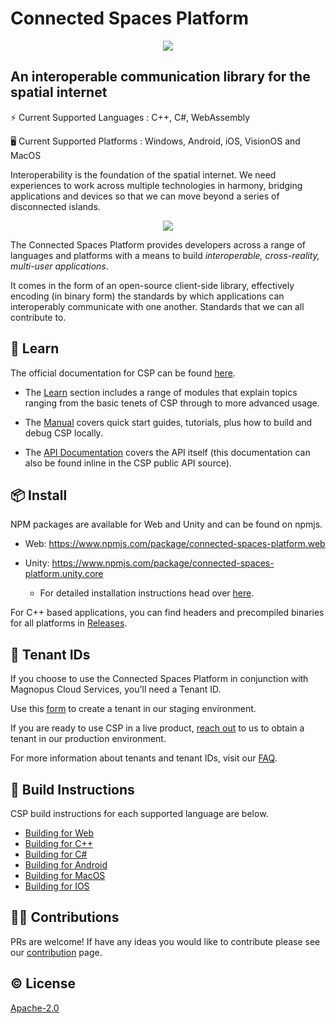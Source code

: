 # Connected Spaces Platform

<p align="center">
    <img src="https://github.com/user-attachments/assets/b40be23d-4d07-42bd-b3cb-652f261cf20b">
</p>

## An interoperable communication library for the spatial internet


⚡️ Current Supported Languages : C++, C#, WebAssembly

🖥️ Current Supported Platforms : Windows, Android, iOS, VisionOS and MacOS

Interoperability is the foundation of the spatial internet. We need experiences to work across multiple technologies in harmony, bridging applications and devices so that we can move beyond a series of disconnected islands.

<p align="center">
    <img src="https://github.com/magnopus-opensource/connected-spaces-platform/assets/99482500/65fa6a8f-f9a4-45d7-9bd4-731d505c7711">
</p>

The Connected Spaces Platform provides developers across a range of languages and platforms with a means to build _interoperable, cross-reality, multi-user applications_.

It comes in the form of an open-source client-side library, effectively encoding (in binary form) the standards by which applications can interoperably communicate with one another. Standards that we can all contribute to.

## 📖 Learn

The official documentation for CSP can be found [here](https://connected-spaces-platform.net/index.html).

* The [Learn](https://connected-spaces-platform.net/learn/learn.html) section includes a range of modules that explain topics ranging from the basic tenets of CSP through to more advanced usage.

* The [Manual](https://connected-spaces-platform.net/manual/manual.html) covers quick start guides, tutorials, plus how to build and debug CSP locally.

* The [API Documentation](https://connected-spaces-platform.net/api/library_root.html) covers the API itself (this documentation can also be found inline in the CSP public API source).

## 📦 Install

NPM packages are available for Web and Unity and can be found on npmjs.

- Web: https://www.npmjs.com/package/connected-spaces-platform.web

- Unity: https://www.npmjs.com/package/connected-spaces-platform.unity.core
  - For detailed installation instructions head over [here](https://connected-spaces-platform.net/manual/building/csharp.html).

For C++ based applications, you can find headers and precompiled binaries for all platforms in [Releases](https://github.com/magnopus-opensource/connected-spaces-platform/releases).

## 🔑 Tenant IDs

If you choose to use the Connected Spaces Platform in conjunction with Magnopus Cloud Services, you'll need a Tenant ID.

Use this [form](https://ogs.magnopus-stg.cloud/mag-user/tenants/CreateTenant) to create a tenant in our staging environment. 

If you are ready to use CSP in a live product, [reach out](https://www.magnopus.com/contact) to us to obtain a tenant in our production environment. 

For more information about tenants and tenant IDs, visit our [FAQ](https://www.magnopus.com/csp/faqs#tenant-IDs-faqs).

## 🔨 Build Instructions

CSP build instructions for each supported language are below.

- [Building for Web](https://connected-spaces-platform.net/manual/building/web.html)
- [Building for C++](https://connected-spaces-platform.net/manual/building/cpp.html)
- [Building for C#](https://connected-spaces-platform.net/manual/building/csharp.html)
- [Building for Android](https://connected-spaces-platform.net/manual/building/android.html)
- [Building for MacOS](https://connected-spaces-platform.net/manual/building/macos.html)
- [Building for IOS](https://connected-spaces-platform.net/manual/building/ios.html)

## 👷‍♂️ Contributions

PRs are welcome! If have any ideas you would like to contribute please see our [contribution](/.github/CONTRIBUTING.md) page.

## ©️ License

[Apache-2.0](https://github.com/magnopus-opensource/connected-spaces-platform/blob/main/LICENSE)
